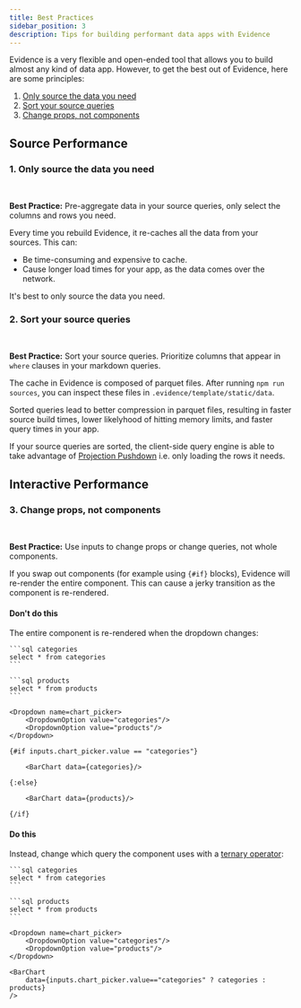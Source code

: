 ```yaml
---
title: Best Practices
sidebar_position: 3
description: Tips for building performant data apps with Evidence
---
```


Evidence is a very flexible and open-ended tool that allows you to build almost any kind of data app. However, to get the best out of Evidence, here are some principles:

1. [Only source the data you need](#1-only-source-the-data-you-need)
2. [Sort your source queries](#2-sort-your-source-queries)
3. [Change props, not components](#3-change-props-not-components)

## Source Performance

### 1. Only source the data you need

<br>
<Alert status=info>

**Best Practice:** Pre-aggregate data in your source queries, only select the columns and rows you need.

</Alert>

Every time you rebuild Evidence, it re-caches all the data from your sources. 
This can: 
- Be time-consuming and expensive to cache.
- Cause longer load times for your app, as the data comes over the network.

It's best to only source the data you need. 

### 2. Sort your source queries

<br>
<Alert status=info>

**Best Practice:** Sort your source queries. Prioritize columns that appear in `where` clauses in your markdown queries.

</Alert>


The cache in Evidence is composed of parquet files. After running `npm run sources`, you can inspect these files in `.evidence/template/static/data`.

Sorted queries lead to better compression in parquet files, resulting in faster source build times, lower likelyhood of hitting memory limits, and faster query times in your app.

If your source queries are sorted, the client-side query engine is able to take advantage of [Projection Pushdown](https://duckdb.org/2021/06/25/querying-parquet.html#automatic-filter--projection-pushdown) i.e. only loading the rows it needs.


## Interactive Performance

### 3. Change props, not components

<br>
<Alert status=info>

**Best Practice:** Use inputs to change props or change queries, not whole components.

</Alert>

If you swap out components (for example using `{#if}` blocks), Evidence will re-render the entire component. This can cause a jerky transition as the component is re-rendered.

#### Don't do this

The entire component is re-rendered when the dropdown changes:

````svelte
```sql categories
select * from categories
```

```sql products
select * from products
```

<Dropdown name=chart_picker>
    <DropdownOption value="categories"/>
    <DropdownOption value="products"/>
</Dropdown>

{#if inputs.chart_picker.value == "categories"}

    <BarChart data={categories}/>

{:else}

    <BarChart data={products}/>

{/if}
````


#### Do this
Instead, change which query the component uses with a [ternary operator](https://developer.mozilla.org/en-US/docs/Web/JavaScript/Reference/Operators/Conditional_Operator):

````svelte
```sql categories
select * from categories
```

```sql products
select * from products
```

<Dropdown name=chart_picker>
    <DropdownOption value="categories"/>
    <DropdownOption value="products"/>
</Dropdown>

<BarChart 
    data={inputs.chart_picker.value=="categories" ? categories : products}
/>
````


